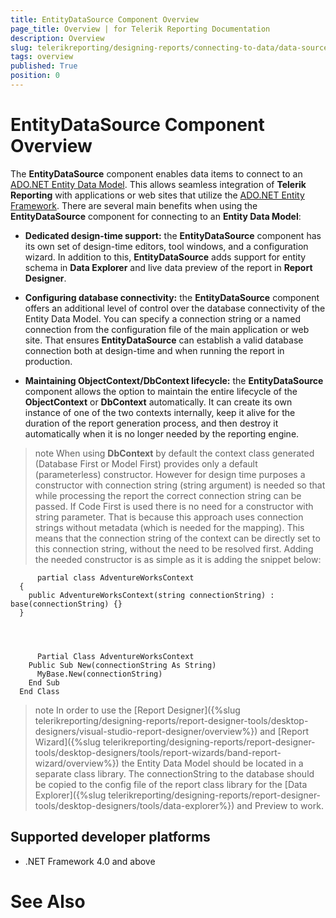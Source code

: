 ```yaml
---
title: EntityDataSource Component Overview
page_title: Overview | for Telerik Reporting Documentation
description: Overview
slug: telerikreporting/designing-reports/connecting-to-data/data-source-components/entitydatasource-component/overview
tags: overview
published: True
position: 0
---
```


# EntityDataSource Component Overview



The __EntityDataSource__ component enables data items to connect to an [ADO.NET Entity Data Model](https://docs.microsoft.com/en-us/dotnet/framework/data/adonet/entity-data-model). 
    	This allows seamless integration of __Telerik Reporting__ with applications or web sites that utilize 
    	the [ADO.NET Entity Framework](https://docs.microsoft.com/en-us/dotnet/framework/data/adonet/ef/overview). There are several main benefits when using the __EntityDataSource__ 
    	component for connecting to an __Entity Data Model__:

* __Dedicated design-time support:__ the __EntityDataSource__ component has its own set of design-time editors,
	tool windows, and a configuration wizard. In addition to this, __EntityDataSource__ adds support for entity schema
	in __Data Explorer__ and live data preview of the report in __Report Designer__.

* __Configuring database connectivity:__ the __EntityDataSource__ component offers an additional level of 
	control over the database connectivity of the Entity Data Model. You can specify a connection string or a named 
	connection from the configuration file of the main application or web site. That ensures __EntityDataSource__ can 
	establish a valid database connection both at design-time and when running the report in production.

* __Maintaining ObjectContext/DbContext lifecycle:__ the __EntityDataSource__ component allows 
	the option to maintain the entire lifecycle of the __ObjectContext__ or __DbContext__ automatically. It can create its own
    instance of one of the two contexts internally, keep it alive for the duration of the report generation process,
    and then destroy it automatically when it is no longer needed by the reporting engine.
    

>note     When using  __DbContext__  by default the context class generated (Database First or Model First) provides only a default (parameterless) constructor.      However for design time purposes a constructor with connection string (string argument) is needed so that while processing the report the correct      connection string can be passed.      If Code First is used there is no need for a constructor with string parameter.      That is because this approach uses connection strings without metadata (which is  needed for the mapping). This means that the connection string of the context can be directly set to this connection string, without the need to be resolved first.      Adding the needed constructor is as simple as it is adding the snippet below:    


	      partial class AdventureWorksContext
      {
        public AdventureWorksContext(string connectionString) : base(connectionString) {}
      }
    



	      Partial Class AdventureWorksContext
        Public Sub New(connectionString As String)
          MyBase.New(connectionString)
        End Sub
      End Class
    



>note In order to use the [Report Designer]({%slug telerikreporting/designing-reports/report-designer-tools/desktop-designers/visual-studio-report-designer/overview%}) and [Report Wizard]({%slug telerikreporting/designing-reports/report-designer-tools/desktop-designers/tools/report-wizards/band-report-wizard/overview%})          the Entity Data Model should be located in a separate class library. The connectionString to the database should be copied to the config file of the report class          library for the [Data Explorer]({%slug telerikreporting/designing-reports/report-designer-tools/desktop-designers/tools/data-explorer%}) and Preview to work.        


## Supported developer platforms

* .NET Framework 4.0 and above
            

# See Also

